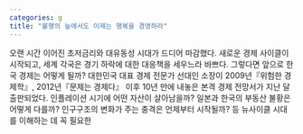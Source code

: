 ```yaml
---
categories: g
title: "불행의 늪에서도 이제는 행복을 경영하라"
---
```

오랜 시간 이어진 초저금리와 대유동성 시대가 드디어 마감했다. 새로운 경제 사이클이 시작되고, 세계 각국은 경기 하락에 대한 대응책을 세우느라 바쁘다. 그렇다면 앞으로 한국 경제는 어떻게 될까? 대한민국 대표 경제 전문가 선대인 소장이 2009년『위험한 경제학』, 2012년『문제는 경제다』 이후 10년 만에 내놓은 본격 경제 전망서가 지난 달 출판되었다. 인플레이션 시기에 어떤 자산이 살아남을까? 일본과 한국의 부동산 불황은 어떻게 다를까? 인구구조의 변화가 주는 충격은 언제부터 시작될까? 등 뉴사이클 시대를 이해하는 데 꼭 필요한